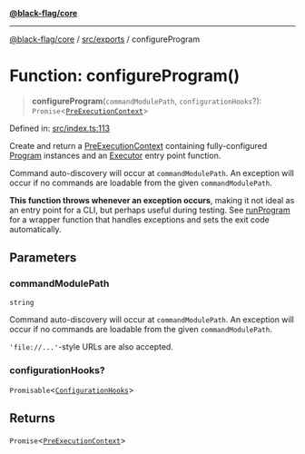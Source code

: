 [**@black-flag/core**](../../../README.md)

***

[@black-flag/core](../../../README.md) / [src/exports](../README.md) / configureProgram

# Function: configureProgram()

> **configureProgram**(`commandModulePath`, `configurationHooks`?): `Promise`\<[`PreExecutionContext`](../util/type-aliases/PreExecutionContext.md)\>

Defined in: [src/index.ts:113](https://github.com/Xunnamius/black-flag/blob/a0f00d5a2809e5f4f75ecb90bce738d38590143c/src/index.ts#L113)

Create and return a [PreExecutionContext](../util/type-aliases/PreExecutionContext.md) containing fully-configured
[Program](../util/type-aliases/Program.md) instances and an [Executor](../util/type-aliases/Executor.md) entry point function.

Command auto-discovery will occur at `commandModulePath`. An exception will
occur if no commands are loadable from the given `commandModulePath`.

**This function throws whenever an exception occurs**, making it not ideal as
an entry point for a CLI, but perhaps useful during testing. See
[runProgram](runProgram.md) for a wrapper function that handles exceptions and sets
the exit code automatically.

## Parameters

### commandModulePath

`string`

Command auto-discovery will occur at `commandModulePath`. An exception will
occur if no commands are loadable from the given `commandModulePath`.

`'file://...'`-style URLs are also accepted.

### configurationHooks?

`Promisable`\<[`ConfigurationHooks`](../type-aliases/ConfigurationHooks.md)\>

## Returns

`Promise`\<[`PreExecutionContext`](../util/type-aliases/PreExecutionContext.md)\>
